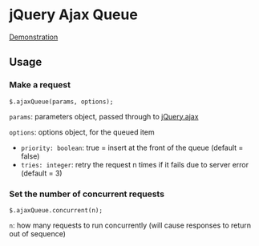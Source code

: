 # jQuery Ajax Queue

[Demonstration](http://git.macropus.org/jquery-spotify/demo/)

## Usage

### Make a request

    $.ajaxQueue(params, options);
    
`params`: parameters object, passed through to [jQuery.ajax](http://api.jquery.com/jquery.ajax/)

`options`: options object, for the queued item

* `priority: boolean`: true = insert at the front of the queue (default = false)
* `tries: integer`: retry the request n times if it fails due to server error (default = 3)

### Set the number of concurrent requests

    $.ajaxQueue.concurrent(n);
    
`n`: how many requests to run concurrently (will cause responses to return out of sequence)
